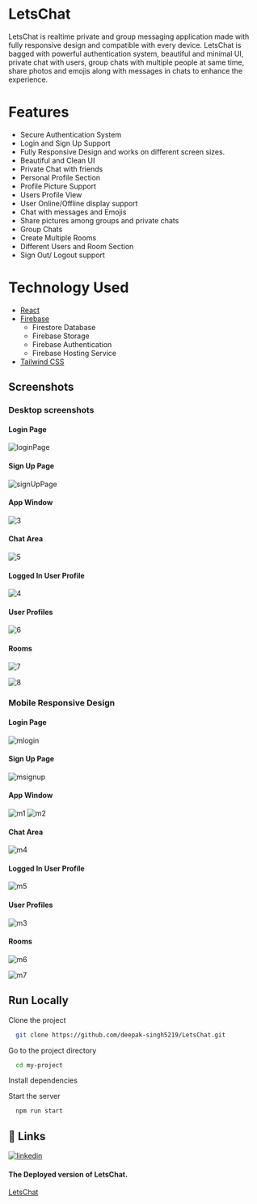 
# LetsChat

LetsChat is realtime private and group messaging application made with fully responsive design and compatible with every device. LetsChat is bagged with powerful authentication system, beautiful and minimal UI, private chat with users, group chats with multiple people at same time, share photos and emojis along with messages in chats to enhance the experience.



# Features

- Secure Authentication System
- Login and Sign Up Support
- Fully Responsive Design and works on different screen sizes.
- Beautiful and Clean UI
- Private Chat with friends
- Personal Profile Section
- Profile Picture Support
- Users Profile View
- User Online/Offline display support
- Chat with messages and Emojis
- Share pictures among groups and private chats
- Group Chats
- Create Multiple Rooms
- Different Users and Room Section
- Sign Out/ Logout support


# Technology Used

- [React](https://reactjs.org/)
- [Firebase](https://firebase.google.com/)
  - Firestore Database
  - Firebase Storage
  - Firebase Authentication
  - Firebase Hosting Service
- [Tailwind CSS](https://tailwindcss.com/)



## Screenshots

### Desktop screenshots

#### Login Page
![loginPage](https://user-images.githubusercontent.com/84671689/179390015-036ad417-8d03-4f30-9ee4-51d14a4c2d32.png)
#### Sign Up Page
![signUpPage](https://user-images.githubusercontent.com/84671689/179390022-7003534c-e3b8-4e5f-9943-27531dd925d8.png)
#### App Window
![3](https://user-images.githubusercontent.com/84671689/179390102-e2116ba8-59ff-4d73-a0aa-ebffe541732d.png)
#### Chat Area
![5](https://user-images.githubusercontent.com/84671689/179390129-b61b5ff1-8c31-45cc-8697-794a64b73774.png)
#### Logged In User Profile
![4](https://user-images.githubusercontent.com/84671689/179390145-7f4f8ddd-fa0c-4835-ac74-bbc622067369.png)
#### User Profiles
![6](https://user-images.githubusercontent.com/84671689/179390160-5f45391a-a3d1-4f09-a9c0-c33c89d0e315.png)
#### Rooms
![7](https://user-images.githubusercontent.com/84671689/179390201-7d308e3f-9497-4c82-b8c3-c63deef923a2.png)

![8](https://user-images.githubusercontent.com/84671689/179390206-ca108819-6927-413a-9c72-ebadc1476ed8.png)

### Mobile Responsive Design

#### Login Page
![mlogin](https://user-images.githubusercontent.com/84671689/179390226-6c1219a0-5152-4dd3-a623-c5091d026e88.png)
#### Sign Up Page
![msignup](https://user-images.githubusercontent.com/84671689/179390234-1c722bd2-d932-4188-906b-59625bc84e90.png)
#### App Window
![m1](https://user-images.githubusercontent.com/84671689/179390244-28d6ccb5-fa30-4616-9ab8-99c419d02aa4.png)
![m2](https://user-images.githubusercontent.com/84671689/179390247-48d439e0-675f-422c-b799-97457b09f9e3.png)
#### Chat Area
![m4](https://user-images.githubusercontent.com/84671689/179390305-74f8684c-40fd-4ae3-a2fb-29f1ab49ae0d.png)

#### Logged In User Profile
![m5](https://user-images.githubusercontent.com/84671689/179390269-d8db2b3f-e3bf-4339-a49b-801404202b8d.png)
#### User Profiles
![m3](https://user-images.githubusercontent.com/84671689/179390278-0f4f58f0-5a1c-486d-b531-3203be5c3859.png)
#### Rooms
![m6](https://user-images.githubusercontent.com/84671689/179390284-9a9d07b9-7487-47d5-bd21-758721920175.png)

![m7](https://user-images.githubusercontent.com/84671689/179390288-87e789bd-702d-46d0-b860-9eab4cfce190.png)



## Run Locally

Clone the project

```bash
  git clone https://github.com/deepak-singh5219/LetsChat.git
```

Go to the project directory

```bash
  cd my-project
```

Install dependencies



Start the server

```bash
  npm run start
```


## 🔗 Links
[![linkedin](https://img.shields.io/badge/linkedin-0A66C2?style=for-the-badge&logo=linkedin&logoColor=white)](https://www.linkedin.com/in/deepaksingh5219/)
#### The Deployed version of LetsChat.
[LetsChat](https://letschat-7345c.web.app/)
